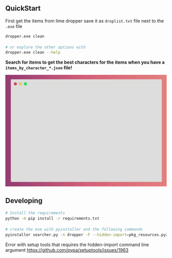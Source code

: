 ## QuickStart

First get the items from lime dropper save it as  `droplist.txt` file next to the `.exe` file

```bash
dropper.exe clean

# or explore the other options with
dropper.exe clean --help
```

**Search for items to get the best characters for the items when you have a `items_by_character_*.json` file!**

![Search for Items](docs/search-video.gif)


## Developing

```bash
# Install the requirements
python -m pip install -r requirements.txt

# create the exe with pyinstaller and the following commands
pyinstaller searcher.py -n dropper -F --hidden-import=pkg_resources.py2_warn
```

Error with setup tools that requires the hidden-import command line argument
https://github.com/pypa/setuptools/issues/1963

